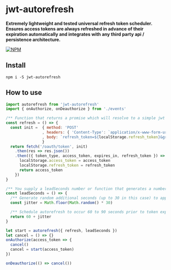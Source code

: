 # jwt-autorefresh

**Extremely lightweight and tested universal refresh token scheduler. Ensures access tokens are always refreshed in advance of their expiration automatically and integrates with any third party api / persistence architecture.**

[![NPM](https://nodei.co/npm/jwt-autorefresh.png?stars=true&downloads=true)](https://nodei.co/npm/jwt-autorefresh/)

## Install

`npm i -S jwt-autorefresh`


## How to use


```js
import autorefresh from 'jwt-autorefresh'
import { onAuthorize, onDeauthorize } from './events'

/** Function that returns a promise which will resolve to a simple jwt access_token (you handle the persistence mechanism) */
const refresh = () => {
  const init =  { method: 'POST'
                , headers: { 'Content-Type': `application/x-www-form-urlencoded` }
                , body: `refresh_token=${localStorage.refresh_token}&grant_type=refresh_token`
                }
  return fetch('/oauth/token', init)
    .then(res => res.json())
    .then(({ token_type, access_token, expires_in, refresh_token }) => {
      localStorage.access_token = access_token
      localStorage.refresh_token = refresh_token
      return access_token
    })
}

/** You supply a leadSeconds number or function that generates a number of seconds that the refresh should occur prior to the access token expiring */
const leadSeconds = () => {
  /** Generate random additional seconds (up to 30 in this case) to append to the lead time to ensure multiple clients dont schedule simultaneous refresh */
  const jitter = Math.floor(Math.random() * 30)

  /** Schedule autorefresh to occur 60 to 90 seconds prior to token expiration */
  return 60 + jitter
}

let start = autorefresh({ refresh, leadSeconds })
let cancel = () => {}
onAuthorize(access_token => {
  cancel()
  cancel = start(access_token)
})

onDeauthorize(() => cancel())
```
